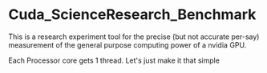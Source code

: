 # Cuda_ScienceResearch_Benchmark
This is a research experiment tool for the precise (but not accurate per-say) measurement of the general purpose computing power of a nvidia GPU.

Each Processor core gets 1 thread. Let's just make it that simple
